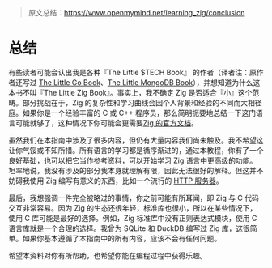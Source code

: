 > 原文总结：<https://www.openmymind.net/learning_zig/conclusion>

# 总结

有些读者可能会认出我是各种『The Little $TECH Book』 的作者（译者注：原作者还写过 [The Little Go Book](https://github.com/karlseguin/the-little-go-book)、[The Little MongoDB Book](https://github.com/karlseguin/the-little-mongodb-book)），并想知道为什么这本书不叫『The Little Zig Book』。事实上，我不确定 Zig 是否适合『小』这个范畴。部分挑战在于，Zig 的复杂性和学习曲线会因个人背景和经验的不同而大相径庭。如果你是一个经验丰富的 C 或 C++ 程序员，那么简明扼要地总结一下这门语言可能就够了，这种情况下你可能会更需要[Zig 的官方文档](https://ziglang.org/documentation/master/)。

虽然我们在本指南中涉及了很多内容，但仍有大量内容我们尚未触及。我不希望这让你气馁或不知所措。所有语言的学习都是循序渐进的，通过本教程，你有了一个良好基础，也可以把它当作参考资料，可以开始学习 Zig 语言中更高级的功能。坦率地说，我没有涉及的部分我本身就理解有限，因此无法很好的解释。但这并不妨碍我使用 Zig 编写有意义的东西，比如一个流行的 [HTTP 服务器](https://github.com/karlseguin/http.zig)。

最后，我想强调一件完全被略过的事情，你之前可能有所耳闻，即 Zig 与 C 代码交互非常容易。因为 Zig 的生态还很年轻，标准库也很小，所以在某些情况下，使用 C 库可能是最好的选择。例如，Zig 标准库中没有正则表达式模块，使用 C 语言库就是一个合理的选择。我曾为 SQLite 和 DuckDB 编写过 Zig 库，这很简单。如果你基本遵循了本指南中的所有内容，应该不会有任何问题。

希望本资料对你有所帮助，也希望你能在编程过程中获得乐趣。
